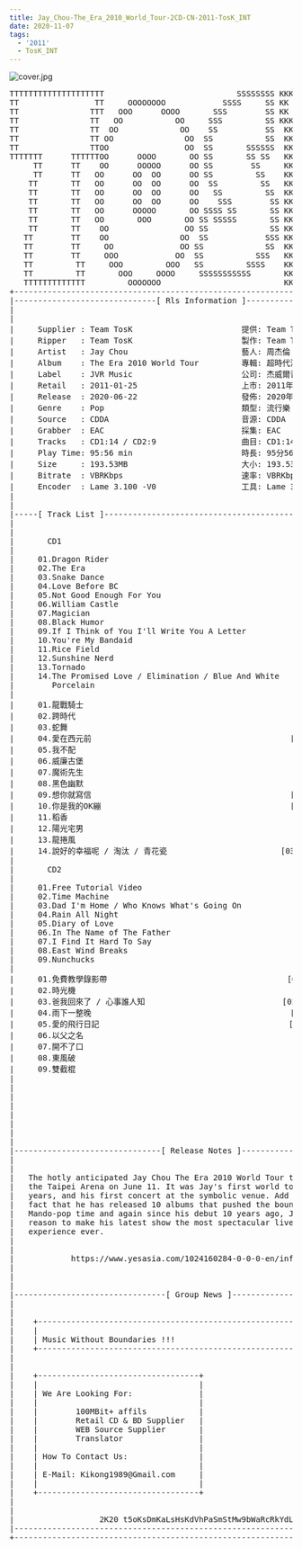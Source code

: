```yaml
---
title: Jay_Chou-The_Era_2010_World_Tour-2CD-CN-2011-TosK_INT
date: 2020-11-07
tags: 
  - '2011'
  - TosK_INT
---
```


![cover.jpg](https://goindex.65style.workers.dev/1:/Jay_Chou-The_Era_2010_World_Tour-2CD-CN-2011-TosK_INT/000-jay_chou-the_era_2010_world_tour-2cd-cn-2011-proof-tosk.jpg)

<retrotxt v-slot>
<pre class="has-text-plain text-1x font-ibm_vga_8x16">TTTTTTTTTTTTTTTTTTTT                            SSSSSSSS KKKKKKKK  KKKKKKKKKKKKKK
TT                TT     OOOOOOOO            SSSS     SS KK   KKK  KKKK        KK
TT               TTT   OOO      OOOO       SSS        SS KK    KKK  KKK        KK
TT               TT   OO           OO     SSS         SS KKK      KKKK        KK
TT               TT  OO             OO    SS          SS  KK       KK        KK
TT               TT OO               OO  SS           SS  KK                KK
TT               TTOO                OO  SS       SSSSSS  KK                KK
TTTTTTT      TTTTTTOO      OOOO       OO SS       SS SS   KK               KK
     TT      TT    OO      OOOOO      OO SS        SS     KK              KK
     TT      TT   OO      OO  OO      OO SS         SS    KK              KK
    TT       TT   OO      OO  OO      OO  SS         SS   KK               KK
    TT       TT   OO      OO  OO      OO   SS         SS  KK                KK
    TT       TT   OO      OO  OO      OO    SSS        SS KK                 KK
    TT       TT   OO      OOOOO       OO SSSS SS       SS KK                  KK
    TT       TT   OO       OOO       OO SS SSSSS       SS KK                   KK
    TT       TT    OO                OO SS             SS KK       KK           KK
   TT        TT    OO               OO  SS            SSS KK      KKKK         KK
   TT        TT     OO              OO SS             SS  KK      KK KK       KK
   TT        TT     OOO            OO  SS           SSS   KK      KK  KK    KKK
   TT         TT     OOO         OOO   SS         SSSS    KK       KK  KK  KKK
   TT         TT       OOO     OOOO     SSSSSSSSSSS       KK KKKKKKKK  KK KKK
   TTTTTTTTTTTTT         OOOOOOO                          KKKK          KKKK
+------------------------------------------------------------------------------+
|------------------------------[ Rls Information ]-----------------------------|
|                                                                              |
|                                                                              |
|     Supplier : Team TosK                       提供: Team TosK               |
|     Ripper   : Team TosK                       製作: Team TosK               |
|     Artist   : Jay Chou                        藝人: 周杰倫                  |
|     Album    : The Era 2010 World Tour         專輯: 超時代演唱會            |
|     Label    : JVR Music                       公司: 杰威爾音樂              |
|     Retail   : 2011-01-25                      上市: 2011年01月25日          |
|     Release  : 2020-06-22                      發佈: 2020年06月22日          |
|     Genre    : Pop                             類型: 流行樂                  |
|     Source   : CDDA                            音源: CDDA                    |
|     Grabber  : EAC                             採集: EAC                     |
|     Tracks   : CD1:14 / CD2:9                  曲目: CD1:14 / CD2:9首        |
|     Play Time: 95:56 min                       時長: 95分56秒                |
|     Size     : 193.53MB                        大小: 193.53 MB               |
|     Bitrate  : VBRKbps                         速率: VBRKbps                 |
|     Encoder  : Lame 3.100 -V0                  工具: Lame 3.100 -V0          |
|                                                                              |
|                                                                              |
|-----[ Track List ]-----------------------------------------------------------|
|                                                                              |
|                                                                              |
|       CD1                                                                    |
|                                                                              |
|     01.Dragon Rider                                        [03:57]           |
|     02.The Era                                             [03:11]           |
|     03.Snake Dance                                         [03:04]           |
|     04.Love Before BC                                      [03:47]           |
|     05.Not Good Enough For You                             [04:52]           |
|     06.William Castle                                      [03:57]           |
|     07.Magician                                            [03:13]           |
|     08.Black Humor                                         [04:43]           |
|     09.If I Think of You I'll Write You A Letter           [03:55]           |
|     10.You're My Bandaid                                   [04:43]           |
|     11.Rice Field                                          [03:43]           |
|     12.Sunshine Nerd                                       [04:11]           |
|     13.Tornado                                             [04:09]           |
|     14.The Promised Love / Elimination / Blue And White    [03:44]           |
|        Porcelain                                                             |
|                                                                              |
|     01.龍戰騎士                                            [03:57]           |
|     02.跨時代                                              [03:11]           |
|     03.蛇舞                                                [03:04]           |
|     04.愛在西元前                                          [03:47]           |
|     05.我不配                                              [04:52]           |
|     06.威廉古堡                                            [03:57]           |
|     07.魔術先生                                            [03:13]           |
|     08.黑色幽默                                            [04:43]           |
|     09.想你就寫信                                          [03:55]           |
|     10.你是我的OK繃                                        [04:43]           |
|     11.稻香                                                [03:43]           |
|     12.陽光宅男                                            [04:11]           |
|     13.龍捲風                                              [04:09]           |
|     14.說好的幸福呢 / 淘汰 / 青花瓷                        [03:44]           |
|                                                                              |
|       CD2                                                                    |
|                                                                              |
|     01.Free Tutorial Video                                 [04:59]           |
|     02.Time Machine                                        [05:06]           |
|     03.Dad I'm Home / Who Knows What's Going On            [02:31]           |
|     04.Rain All Night                                      [04:14]           |
|     05.Diary of Love                                       [04:15]           |
|     06.In The Name of The Father                           [05:35]           |
|     07.I Find It Hard To Say                               [04:44]           |
|     08.East Wind Breaks                                    [05:23]           |
|     09.Nunchucks                                           [04:00]           |
|                                                                              |
|     01.免費教學錄影帶                                      [04:59]           |
|     02.時光機                                              [05:06]           |
|     03.爸我回來了 / 心事誰人知                             [02:31]           |
|     04.雨下一整晚                                          [04:14]           |
|     05.愛的飛行日記                                        [04:15]           |
|     06.以父之名                                            [05:35]           |
|     07.開不了口                                            [04:44]           |
|     08.東風破                                              [05:23]           |
|     09.雙截棍                                              [04:00]           |
|                                                            -------           |
|                                                             95:56 min        |
|                                                            193.53 MB         |
|                                                                              |
|                                                                              |
|                                                                              |
|                                                                              |
|                                                                              |
|-------------------------------[ Release Notes ]------------------------------|
|                                                                              |
|                                                                              |
|   The hotly anticipated Jay Chou The Era 2010 World Tour took off at         |
|   the Taipei Arena on June 11. It was Jay's first world tour in three        |
|   years, and his first concert at the symbolic venue. Add to it the          |
|   fact that he has released 10 albums that pushed the boundaries of          |
|   Mando-pop time and again since his debut 10 years ago, Jay had every       |
|   reason to make his latest show the most spectacular live concert           |
|   experience ever.                                                           |
|                                                                              |
|                                                                              |
|            https://www.yesasia.com/1024160284-0-0-0-en/info.html             |
|                                                                              |
|                                                                              |
|                                                                              |
|--------------------------------[ Group News ]--------------------------------|
|                                                                              |
|                                                                              |
|    +--------------------------------------------------------------------+    |
|    |                                                                    |    |
|    | Music Without Boundaries !!!                                       |    |
|    +--------------------------------------------------------------------+    |
|                                                                              |
|                                                                              |
|    +----------------------------------+                                      |
|    |                                  |                                      |
|    | We Are Looking For:              |                                      |
|    |                                  |                                      |
|    |        100MBit+ affils           |                                      |
|    |        Retail CD &amp; BD Supplier   |                                      |
|    |        WEB Source Supplier       |                                      |
|    |        Translator                |                                      |
|    |                                  |                                      |
|    | How To Contact Us:               |                                      |
|    |                                  |                                      |
|    | E-Mail: Kikong1989@Gmail.com     |                                      |
|    |                                  |                    RlS No. 1839      |
|    +----------------------------------+                                      |
|                                                                              |
|                                                                              |
|                  2K20 t5oKsDmKaLsHsKdVhPaSmStMw9bWaRcRkYdL                   |
|------------------------------------------------------------------------------|
+------------------------------------------------------------------------------+
<span class="dos-cursor">_</span></pre>
</retrotxt>

<a-player 
    :options="{
        audio: [
          {
            name: '開不了口',
            artist: '周杰倫',
            url: 'https://goindex.65style.workers.dev/1:/Jay_Chou-The_Era_2010_World_Tour-2CD-CN-2011-TosK_INT/207-jay_chou-i_find_it_hard_to_say-tosk.mp3',
            cover: 'https://goindex.65style.workers.dev/1:/Jay_Chou-The_Era_2010_World_Tour-2CD-CN-2011-TosK_INT/000-jay_chou-the_era_2010_world_tour-2cd-cn-2011-proof-tosk.jpg',
            theme: '#ebd0c2'
          },
        ]
    }"
/>

<download url="https://www73.zippyshare.com/v/89DU5R4F/file.html"/>

